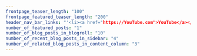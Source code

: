 ```yaml
---
frontpage_teaser_length: "100"
frontpage_featured_teaser_length: "200"
header_nav_bar_links: "'<li><a href="https://YouTube.com">YouTube</a></li>,<li><a href="https://twitter.com">Twitter</a></li>"
number_of_featured_posts: "1"
number_of_blog_posts_in_blogroll: "10"
number_of_recent_blog_posts_in_sidebar: "4"
number_of_related_blog_posts_in_content_column: "3"
---
```

